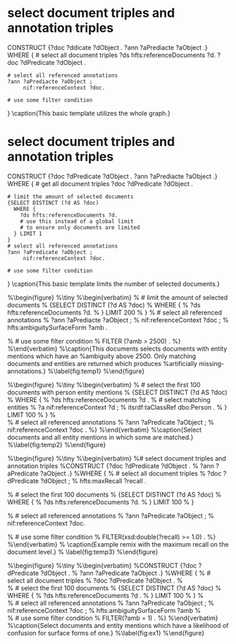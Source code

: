 

  # select document triples and annotation triples
  CONSTRUCT {?doc ?ddicate ?dObject .
             ?ann ?aPrediacte ?aObject .}
  WHERE {
    # select all document triples
    ?ds hfts:referenceDocuments ?d.
    ?doc ?dPredicate ?dObject .

    # select all referenced annotations
    ?ann ?aPrediacte ?aObject ;
         nif:referenceContext ?doc.

    # use some filter condition 
  }
  \caption{This basic template utilizes the whole graph.}

  # select document triples and annotation triples
  CONSTRUCT {?doc ?dPredicate ?dObject .
             ?ann ?aPrediacte ?aObject .}
  WHERE {
    # get all document triples
    ?doc ?dPredicate ?dObject .

    # limit the amount of selected documents
    {SELECT DISTINCT (?d AS ?doc)
      WHERE {
        ?ds hfts:referenceDocuments ?d.
        # use this instead of a global limit
        # to ensure only documents are limited
      } LIMIT 1
    }
    # select all referenced annotations
    ?ann ?aPredicate ?aObject ;
         nif:referenceContext ?doc.

    # use some filter condition 
  }
  \caption{This basic template limits the number of selected documents.}

%\begin{figure}
%\tiny
%\begin{verbatim}
%  # limit the amount of selected documents
%  {SELECT DISTINCT (?d AS ?doc)
%    WHERE {
%      ?ds hfts:referenceDocuments ?d.
%    } LIMIT 200
%  }
%  # select all referenced annotations
%  ?ann ?aPrediacte ?aObject ;
%       nif:referenceContext ?doc ;
%       hfts:ambiguitySurfaceForm ?amb .
 
%  # use some filter condition 
%  FILTER (?amb > 2500) .
%}
%\end{verbatim}
%\caption{This documents selects documents with entity mentions which have an
%ambiguity above 2500. Only matching documents and entities are returned which produces
%artificially missing-annotations.}
%\label{fig:temp1}
%\end{figure}


%\begin{figure}
%\tiny
%\begin{verbatim}
%  # select the first 100 documents with person entity mentions
%  {SELECT DISTINCT (?d AS ?doc)
%    WHERE {
%      ?ds hfts:referenceDocuments ?d .
%      # select matching entities 
%      ?a nif:referenceContext ?d ;
%         itsrdf:taClassRef dbo:Person .
%    } LIMIT 100
%  }
%  
%  # select all referenced annotations
%  ?ann ?aPredicate ?aObject ;
%       nif:referenceContext ?doc .
%}
%\end{verbatim}
%\caption{Select documents and all entity mentions in which some are matched.}
%\label{fig:temp2}
%\end{figure}




%\begin{figure}
%\tiny
%\begin{verbatim}
%# select document triples and annotation triples
%CONSTRUCT {?doc ?dPredicate ?dObject .
%           ?ann ?aPredicate ?aObject .}
%WHERE {
%  # select all document triples
%  ?doc ?dPredicate ?dObject ;
%       hfts:maxRecall ?recall .
  
%  # select the first 100 documents
%  {SELECT DISTINCT (?d AS ?doc)
%    WHERE {
%      ?ds hfts:referenceDocuments ?d.
%    } LIMIT 100
%  }
  
%  # select all referenced annotations
%  ?ann ?aPredicate ?aObject ;
%       nif:referenceContext ?doc.

%  # use some filter condition 
%  FILTER(xsd:double(?recall) >= 1.0) .
%}
%\end{verbatim}
%    \caption{Example remix with the maximum recall on the document level.}
%    \label{fig:temp3}
%\end{figure}




%\begin{figure}
%\tiny
%\begin{verbatim}
%CONSTRUCT {?doc ?dPredicate ?dObject .
%           ?ann ?aPredicate ?aObject .}
%WHERE {
%  # select all document triples
%  ?doc ?dPredicate ?dObject .
%  
%  # select the first 100 documents
%  {SELECT DISTINCT (?d AS ?doc)
%    WHERE {
%      ?ds hfts:referenceDocuments ?d .
%    } LIMIT 100
%  }
%  
%  # select all referenced annotations
%  ?ann ?aPredicate ?aObject ;
%       nif:referenceContext ?doc ;
%       hfts:ambiguitySurfaceForm ?amb
%  
%  # use some filter condition 
%  FILTER(?amb = 1) .
%}
%\end{verbatim}
%\caption{Select documents and entity mentions which have a likelihood of confusion for surface forms of one.}
%\label{fig:ex1}
%\end{figure}
